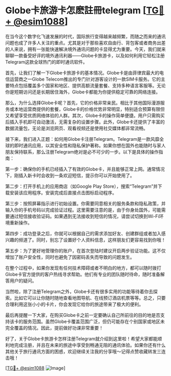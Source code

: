 # Globe卡旅游卡怎麽註冊telegram [[TG💪+ @esim1088](https://t.me/s/esim1088)]

在当今这个数字化飞速发展的时代，国际旅行变得越来越频繁，而随之而来的通讯问题也成了许多人关注的重点。尤其是对于那些喜欢自由行、背包客或者商务出差的人来说，拥有一张能快速解决境外通讯问题的卡显得尤为重要。今天，我们就来聊聊一款备受好评的境外通讯利器——Globe卡旅游卡，以及如何利用它轻松注册Telegram这款全球热门的即时通讯软件。

首先，让我们了解一下Globe卡旅游卡的基本情况。Globe卡是由菲律宾最大的电信运营商之一Globe Telecom推出的专门针对游客设计的一款SIM卡服务。它的主要特点包括覆盖多个国家和地区、提供高额流量套餐、支持多种语言客服等。无论你是短期访问还是长期居住海外，Globe卡都能为你提供稳定可靠的网络连接。

那么，为什么选择Globe卡呢？首先，它的价格非常亲民。相比于其他国际漫游服务或本地运营商提供的套餐，Globe卡的价格优势非常明显，特别适合预算有限但又希望享受优质网络体验的人群。其次，Globe卡的操作简单便捷。用户只需购买后插入手机即可自动激活，无需复杂的设置步骤。此外，Globe卡还提供了丰富的数据流量包，无论是浏览网页、观看视频还是使用社交媒体都非常流畅。

接下来，我们进入正题：如何用Globe卡注册Telegram。Telegram是一款风靡全球的即时通讯应用，以其安全性和隐私保护著称。如果你想在国外也能随时与家人朋友保持联系，那么注册Telegram绝对是必不可少的一步。以下是具体的操作指南：

第一步：确保你的手机已经插入了有效的Globe卡，并且能够正常上网。通常情况下，刚插入新卡时会收到一条欢迎短信，提示你可以开始使用了。

第二步：打开手机上的应用商店（如Google Play Store），搜索“Telegram”并下载安装该应用程序。安装完成后直接点击图标启动程序。

第三步：按照屏幕指示进行初始设置。你需要同意相关的服务条款和隐私政策，并输入你的手机号码以完成验证过程。这里需要注意的是，由于你身处国外，可能需要通过短信接收验证码。如果遇到无法接收到短信的情况，请尝试切换到Wi-Fi环境重新操作。

第四步：成功登录之后，你就可以根据自己的需求添加好友、创建群组或者加入感兴趣的频道了。同时，别忘了设置好个人资料信息，这样朋友们更容易找到你哦！

第五步：为了更好地管理你的账户，在首次登陆时建议开启两步验证功能。这不仅增加了账户安全性，同时也避免了因密码丢失而导致的问题发生。

在整个过程中，如果你发现有任何技术障碍或者不明白的地方，都可以随时拨打Globe卡官方提供的客户热线寻求帮助。他们有专业的团队随时待命，随时准备解答用户的疑问。

当然啦，除了注册Telegram之外，Globe卡还有很多实用的功能等待着你去探索。比如它可以让你随时随地查看地图导航、在线预订酒店机票等等。总之，只要合理利用这张小小的卡片，你会发现它给你的旅途带来了极大的便利。

最后再提醒一下大家，在购买Globe卡之前一定要确认自己所前往的目的地是否支持该卡的服务范围。虽然Globe卡覆盖范围广泛，但仍可能存在个别国家或地区未完全覆盖的情况。因此，提前做好功课非常重要！

好了，关于Globe卡旅游卡怎样注册Telegram就介绍到这里啦！希望大家都能顺利地完成注册，并且在未来的旅途中享受到畅通无阻的通讯体验。如果你还有什么其他关于旅行通讯方面的困惑，欢迎继续关注我的分享哦～记得点赞收藏转发三连击哦！

[[TG💪+ @esim1088](https://t.me/s/esim1088) ![Image](https://i.postimg.cc/4NQfJmqS/Snipaste-2025-05-13-00-14-12.png)]